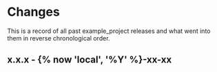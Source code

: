 # Changes

This is a record of all past example_project releases and what went into them in reverse
chronological order.


## x.x.x - {% now 'local', '%Y' %}-xx-xx
